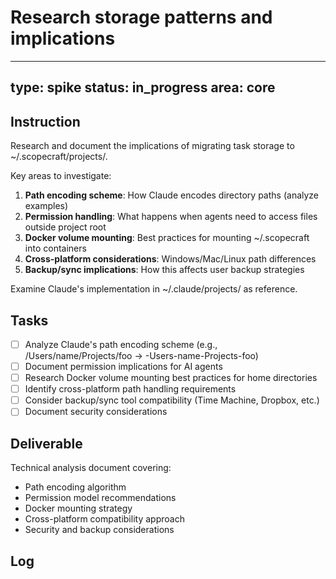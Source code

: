 # Research storage patterns and implications

---
type: spike
status: in_progress
area: core
---


## Instruction
Research and document the implications of migrating task storage to ~/.scopecraft/projects/.

Key areas to investigate:
1. **Path encoding scheme**: How Claude encodes directory paths (analyze examples)
2. **Permission handling**: What happens when agents need to access files outside project root
3. **Docker volume mounting**: Best practices for mounting ~/.scopecraft into containers
4. **Cross-platform considerations**: Windows/Mac/Linux path differences
5. **Backup/sync implications**: How this affects user backup strategies

Examine Claude's implementation in ~/.claude/projects/ as reference.

## Tasks
- [ ] Analyze Claude's path encoding scheme (e.g., /Users/name/Projects/foo → -Users-name-Projects-foo)
- [ ] Document permission implications for AI agents
- [ ] Research Docker volume mounting best practices for home directories
- [ ] Identify cross-platform path handling requirements
- [ ] Consider backup/sync tool compatibility (Time Machine, Dropbox, etc.)
- [ ] Document security considerations

## Deliverable
Technical analysis document covering:
- Path encoding algorithm
- Permission model recommendations  
- Docker mounting strategy
- Cross-platform compatibility approach
- Security and backup considerations

## Log
